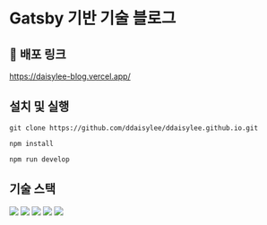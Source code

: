 # Gatsby 기반 기술 블로그

## 📌 배포 링크

https://daisylee-blog.vercel.app/

## 설치 및 실행

```shell
git clone https://github.com/ddaisylee/ddaisylee.github.io.git
```

```shell
npm install

npm run develop
```

## 기술 스택

<div>
  <img src="https://img.shields.io/badge/TypeScript-3178C6?style=for-the-badge&logo=TypeScript&logoColor=white"/></a>
  <img src="https://img.shields.io/badge/React-0088CC?style=for-the-badge&logo=React&logoColor=white"/></a>
  <img src="https://img.shields.io/badge/Gatsby-663399?style=for-the-badge&logo=Gatsby&logoColor=white"/></a>
  <img src="https://img.shields.io/badge/Graph QL-E10098?style=for-the-badge&logo=graphql&logoColor=white" />
<img src="https://img.shields.io/badge/Emotion-DB7093?style=for-the-badge&logo=Emotion&logoColor=white"/></a>
